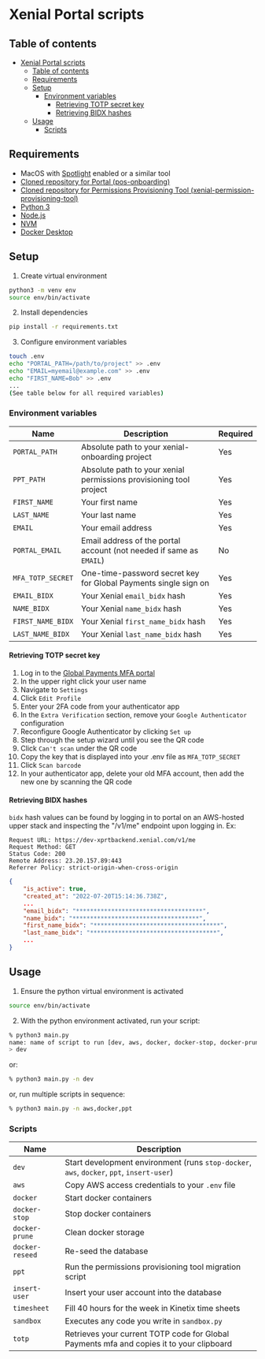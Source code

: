 # Xenial Portal scripts

## Table of contents
- [Xenial Portal scripts](#xenial-portal-scripts)
  - [Table of contents](#table-of-contents)
  - [Requirements](#requirements)
  - [Setup](#setup)
    - [Environment variables](#environment-variables)
      - [Retrieving TOTP secret key](#retrieving-totp-secret-key)
      - [Retrieving BIDX hashes](#retrieving-bidx-hashes)
  - [Usage](#usage)
    - [Scripts](#scripts)

## Requirements
- MacOS with [Spotlight](https://support.apple.com/guide/mac-help/search-with-spotlight-mchlp1008/mac) enabled or a similar tool
- [Cloned repository for Portal (pos-onboarding)](https://bit.xenial.com/projects/HC/repos/pos-onboarding/browse)
- [Cloned repository for Permissions Provisioning Tool (xenial-permission-provisioning-tool)](https://bit.xenial.com/projects/HC/repos/xenial-permission-provisioning-tool/browse)
- [Python 3](https://www.python.org/downloads/)
- [Node.js](https://nodejs.org/en)
- [NVM](https://github.com/nvm-sh/nvm)
- [Docker Desktop](https://www.docker.com/products/docker-desktop/)

## Setup

1. Create virtual environment
```bash
python3 -m venv env
source env/bin/activate
```

2. Install dependencies
```bash
pip install -r requirements.txt
```

3. Configure environment variables
```bash
touch .env
echo "PORTAL_PATH=/path/to/project" >> .env
echo "EMAIL=myemail@example.com" >> .env
echo "FIRST_NAME=Bob" >> .env
...
(See table below for all required variables)
```

### Environment variables
| Name              | Description                                                         | Required |
|-------------------|---------------------------------------------------------------------|----------|
| `PORTAL_PATH`     | Absolute path to your xenial-onboarding project                     | Yes      |
| `PPT_PATH`        | Absolute path to your xenial permissions provisioning tool project  | Yes      |
| `FIRST_NAME`      | Your first name                                                     | Yes      |
| `LAST_NAME`       | Your last name                                                      | Yes      |
| `EMAIL`           | Your email address                                                  | Yes      |
| `PORTAL_EMAIL`    | Email address of the portal account (not needed if same as `EMAIL`) | No       |
| `MFA_TOTP_SECRET` | One-time-password secret key for Global Payments single sign on     | Yes      |
| `EMAIL_BIDX`      | Your Xenial `email_bidx` hash                                       | Yes      |
| `NAME_BIDX`       | Your Xenial `name_bidx` hash                                        | Yes      |
| `FIRST_NAME_BIDX` | Your Xenial `first_name_bidx` hash                                  | Yes      |
| `LAST_NAME_BIDX`  | Your Xenial `last_name_bidx` hash                                   | Yes      |

#### Retrieving TOTP secret key
1. Log in to the [Global Payments MFA portal](https://mfa.sso.globalpay.com/)
2. In the upper right click your user name
3. Navigate to `Settings`
4. Click `Edit Profile`
5. Enter your 2FA code from your authenticator app
6. In the `Extra Verification` section, remove your `Google Authenticator` configuration
7. Reconfigure Google Authenticator by clicking `Set up`
8. Step through the setup wizard until you see the QR code
9. Click `Can't scan` under the QR code
10. Copy the key that is displayed into your .env file as `MFA_TOTP_SECRET` 
11. Click `Scan barcode`
12. In your authenticator app, delete your old MFA account, then add the new one by scanning the QR code

#### Retrieving BIDX hashes
`bidx` hash values can be found by logging in to portal on an AWS-hosted upper stack and inspecting the "/v1/me" endpoint upon logging in. Ex:

```
Request URL: https://dev-xprtbackend.xenial.com/v1/me
Request Method: GET
Status Code: 200 
Remote Address: 23.20.157.89:443
Referrer Policy: strict-origin-when-cross-origin
```
```json
{
    "is_active": true,
    "created_at": "2022-07-20T15:14:36.738Z",
    ...
    "email_bidx": "************************************",
    "name_bidx": "************************************",
    "first_name_bidx": "************************************",
    "last_name_bidx": "************************************",
    ...
}
```



## Usage

1. Ensure the python virtual environment is activated
```bash
source env/bin/activate
```

2. With the python environment activated, run your script:
```bash
% python3 main.py               
name: name of script to run [dev, aws, docker, docker-stop, docker-prune, docker-reseed, insert_user, timesheet]
> dev
```
or:
```bash
% python3 main.py -n dev
```
or, run multiple scripts in sequence:
```bash
% python3 main.py -n aws,docker,ppt
```

### Scripts
| Name              | Description                                                                               |
|-------------------|-------------------------------------------------------------------------------------------|
| `dev`             | Start development environment (runs `stop-docker`, `aws`, `docker`, `ppt`, `insert-user`) |
| `aws`             | Copy AWS access credentials to your `.env` file                                           |
| `docker`          | Start docker containers                                                                   |
| `docker-stop`     | Stop docker containers                                                                    |
| `docker-prune`    | Clean docker storage                                                                      |
| `docker-reseed`   | Re-seed the database                                                                      |
| `ppt`             | Run the permissions provisioning tool migration script                                    |
| `insert-user`     | Insert your user account into the database                                                |
| `timesheet`       | Fill 40 hours for the week in Kinetix time sheets                                         |
| `sandbox`         | Executes any code you write in `sandbox.py`                                               |
| `totp`            | Retrieves your current TOTP code for Global Payments mfa and copies it to your clipboard  |